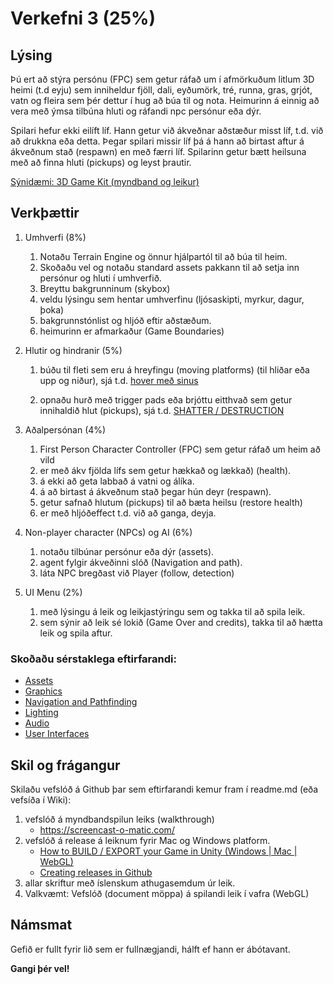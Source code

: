 # Verkefni 3 (25%)

## Lýsing

Þú ert að stýra persónu (FPC) sem getur ráfað um í afmörkuðum litlum 3D heimi (t.d eyju) sem inniheldur fjöll, dali, eyðumörk, tré, runna, gras, grjót, vatn og fleira sem þér dettur í hug að búa til og nota. Heimurinn á einnig að vera með ýmsa tilbúna hluti og ráfandi npc persónur eða dýr. 

Spilari hefur ekki eilíft líf. Hann getur við ákveðnar aðstæður misst líf, t.d. við að drukkna eða detta. Þegar spilari missir líf þá á hann að birtast aftur á ákveðnum stað (respawn) en með færri líf. Spilarinn getur bætt heilsuna með að finna hluti (pickups) og leyst þrautir.

[Sýnidæmi: 3D Game Kit (myndband og leikur)](https://learn.unity.com/tutorial/quick-start#)

## Verkþættir

1. Umhverfi (8%)
   1. Notaðu Terrain Engine og önnur hjálpartól til að búa til heim.
   1. Skoðaðu vel og notaðu standard assets pakkann til að setja inn persónur og hluti í umhverfið.
   1. Breyttu bakgrunninum (skybox)
   1. veldu lýsingu sem hentar umhverfinu (ljósaskipti, myrkur, dagur, þoka)
   1. bakgrunnstónlist og hljóð eftir aðstæðum.
   1. heimurinn er afmarkaður (Game Boundaries)
   
1. Hlutir og hindranir (5%)  
   1. búðu til fleti sem eru á hreyfingu (moving platforms) (til hliðar eða upp og niður), sjá t.d. [hover með sinus](https://www.youtube.com/watch?v=pEXdTLsEAjk)
      
   1. opnaðu hurð með trigger pads eða brjóttu eitthvað sem getur innihaldið hlut (pickups), sjá t.d. [SHATTER / DESTRUCTION](https://www.youtube.com/watch?v=EgNV0PWVaS8) 

1. Aðalpersónan (4%)
   1. First Person Character Controller (FPC) sem getur ráfað um heim að vild 
   1. er með ákv fjölda lífs sem getur hækkað og lækkað) (health).
   1. á ekki að geta labbað á vatni og álíka.
   1. á að birtast á ákveðnum stað þegar hún deyr (respawn).
   1. getur safnað hlutum (pickups) til að bæta heilsu (restore health)
   1. er með hljóðeffect t.d. við að ganga, deyja.

1. Non-player character (NPCs) og AI (6%)
   1. notaðu tilbúnar persónur eða dýr (assets).
   1. agent fylgir ákveðinni slóð (Navigation and path).
   1. láta NPC bregðast við Player (follow, detection)

1. UI Menu (2%)
   1. með lýsingu á leik og leikjastýringu sem og takka til að spila leik.
   1. sem sýnir að leik sé lokið (Game Over and credits), takka til að hætta leik og spila aftur.


### Skoðaðu sérstaklega eftirfarandi:

* [Assets](https://docs.unity3d.com/Manual/AssetWorkflow.html) 
* [Graphics](https://docs.unity3d.com/Manual/Graphics.html)
* [Navigation and Pathfinding](https://docs.unity3d.com/Manual/Navigation.html) 
* [Lighting](https://docs.unity3d.com/Manual/LightingOverview.html) 
* [Audio](https://docs.unity3d.com/Manual/Audio.html) 
* [User Interfaces](https://docs.unity3d.com/Manual/UIToolkits.html)


## Skil og frágangur
Skilaðu vefslóð á Github þar sem eftirfarandi kemur fram í readme.md (eða vefsíða í Wiki):

1. vefslóð á myndbandspilun leiks (walkthrough) 
   * https://screencast-o-matic.com/
1. vefslóð á release á leiknum fyrir Mac og Windows platform.
   * [How to BUILD / EXPORT your Game in Unity (Windows | Mac | WebGL)](https://www.youtube.com/watch?v=7nxKAtxGSn8)
   * [Creating releases in Github](https://help.github.com/en/github/administering-a-repository/creating-releases)
1. allar skriftur með íslenskum athugasemdum úr leik.
1. Valkvæmt: Vefslóð (document möppa) á spilandi leik í vafra (WebGL)


## Námsmat
Gefið er fullt fyrir lið sem er fullnægjandi, hálft ef hann er ábótavant.

**Gangi þér vel!**
